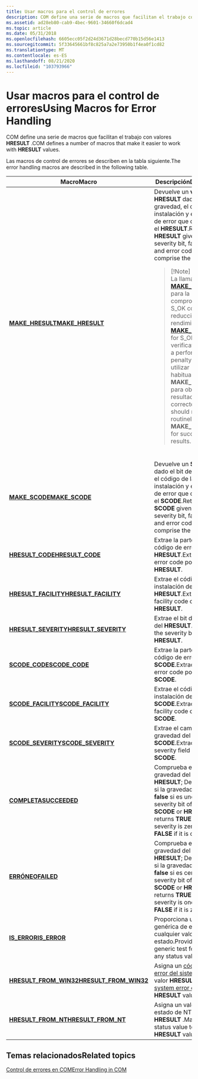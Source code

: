```yaml
---
title: Usar macros para el control de errores
description: COM define una serie de macros que facilitan el trabajo con valores HRESULT.
ms.assetid: ad28eb80-cab9-4bec-9601-34660f6dcad4
ms.topic: article
ms.date: 05/31/2018
ms.openlocfilehash: 6605ecc05f2d24d3671d28becd770b15d56e1413
ms.sourcegitcommit: 5f33645661bf8c825a7a2e73950b1f4ea0f1cd82
ms.translationtype: MT
ms.contentlocale: es-ES
ms.lasthandoff: 08/21/2020
ms.locfileid: "103793966"
---
```

# <a name="using-macros-for-error-handling"></a><span data-ttu-id="2a1d1-103">Usar macros para el control de errores</span><span class="sxs-lookup"><span data-stu-id="2a1d1-103">Using Macros for Error Handling</span></span>

<span data-ttu-id="2a1d1-104">COM define una serie de macros que facilitan el trabajo con valores **HRESULT** .</span><span class="sxs-lookup"><span data-stu-id="2a1d1-104">COM defines a number of macros that make it easier to work with **HRESULT** values.</span></span>

<span data-ttu-id="2a1d1-105">Las macros de control de errores se describen en la tabla siguiente.</span><span class="sxs-lookup"><span data-stu-id="2a1d1-105">The error handling macros are described in the following table.</span></span>



<table>
<colgroup>
<col style="width: 50%" />
<col style="width: 50%" />
</colgroup>
<thead>
<tr class="header">
<th><span data-ttu-id="2a1d1-106">Macro</span><span class="sxs-lookup"><span data-stu-id="2a1d1-106">Macro</span></span></th>
<th><span data-ttu-id="2a1d1-107">Descripción</span><span class="sxs-lookup"><span data-stu-id="2a1d1-107">Description</span></span></th>
</tr>
</thead>
<tbody>
<tr class="odd">
<td><span data-ttu-id="2a1d1-108"><a href="/windows/desktop/api/dmerror/nf-dmerror-make_hresult"><strong>MAKE_HRESULT</strong></a></span><span class="sxs-lookup"><span data-stu-id="2a1d1-108"><a href="/windows/desktop/api/dmerror/nf-dmerror-make_hresult"><strong>MAKE_HRESULT</strong></a></span></span><br/></td>
<td><span data-ttu-id="2a1d1-109">Devuelve un <strong>valor HRESULT</strong> dado el bit de gravedad, el código de la instalación y el código de error que componen el <strong>HRESULT</strong>.</span><span class="sxs-lookup"><span data-stu-id="2a1d1-109">Returns an <strong>HRESULT</strong> given the severity bit, facility code, and error code that comprise the <strong>HRESULT</strong>.</span></span><br/>
<blockquote>
[!Note]<br />
<span data-ttu-id="2a1d1-110">La llamada a <a href="/windows/desktop/api/dmerror/nf-dmerror-make_hresult"><strong>MAKE_HRESULT</strong></a> para la comprobación de S_OK conlleva una reducción del rendimiento.</span><span class="sxs-lookup"><span data-stu-id="2a1d1-110">Calling <a href="/windows/desktop/api/dmerror/nf-dmerror-make_hresult"><strong>MAKE_HRESULT</strong></a> for S_OK verification carries a performance penalty.</span></span> <span data-ttu-id="2a1d1-111">No debe utilizar habitualmente <strong>MAKE_HRESULT</strong> para obtener resultados correctos.</span><span class="sxs-lookup"><span data-stu-id="2a1d1-111">You should not routinely use <strong>MAKE_HRESULT</strong> for successful results.</span></span>
</blockquote>
<br/></td>
</tr>
<tr class="even">
<td><span data-ttu-id="2a1d1-112"><a href="/windows/desktop/api/Winerror/nf-winerror-make_scode"><strong>MAKE_SCODE</strong></a></span><span class="sxs-lookup"><span data-stu-id="2a1d1-112"><a href="/windows/desktop/api/Winerror/nf-winerror-make_scode"><strong>MAKE_SCODE</strong></a></span></span><br/></td>
<td><span data-ttu-id="2a1d1-113">Devuelve un <strong>SCODE</strong> dado el bit de gravedad, el código de la instalación y el código de error que componen el <strong>SCODE</strong>.</span><span class="sxs-lookup"><span data-stu-id="2a1d1-113">Returns an <strong>SCODE</strong> given the severity bit, facility code, and error code that comprise the <strong>SCODE</strong>.</span></span><br/></td>
</tr>
<tr class="odd">
<td><span data-ttu-id="2a1d1-114"><a href="/windows/desktop/api/Winerror/nf-winerror-hresult_code"><strong>HRESULT_CODE</strong></a></span><span class="sxs-lookup"><span data-stu-id="2a1d1-114"><a href="/windows/desktop/api/Winerror/nf-winerror-hresult_code"><strong>HRESULT_CODE</strong></a></span></span><br/></td>
<td><span data-ttu-id="2a1d1-115">Extrae la parte del código de error de <strong>HRESULT</strong>.</span><span class="sxs-lookup"><span data-stu-id="2a1d1-115">Extracts the error code portion of the <strong>HRESULT</strong>.</span></span><br/></td>
</tr>
<tr class="even">
<td><span data-ttu-id="2a1d1-116"><a href="/windows/desktop/api/Winerror/nf-winerror-hresult_facility"><strong>HRESULT_FACILITY</strong></a></span><span class="sxs-lookup"><span data-stu-id="2a1d1-116"><a href="/windows/desktop/api/Winerror/nf-winerror-hresult_facility"><strong>HRESULT_FACILITY</strong></a></span></span><br/></td>
<td><span data-ttu-id="2a1d1-117">Extrae el código de instalación de <strong>HRESULT</strong>.</span><span class="sxs-lookup"><span data-stu-id="2a1d1-117">Extracts the facility code of the <strong>HRESULT</strong>.</span></span><br/></td>
</tr>
<tr class="odd">
<td><span data-ttu-id="2a1d1-118"><a href="/windows/desktop/api/Winerror/nf-winerror-hresult_severity"><strong>HRESULT_SEVERITY</strong></a></span><span class="sxs-lookup"><span data-stu-id="2a1d1-118"><a href="/windows/desktop/api/Winerror/nf-winerror-hresult_severity"><strong>HRESULT_SEVERITY</strong></a></span></span><br/></td>
<td><span data-ttu-id="2a1d1-119">Extrae el bit de gravedad del <strong>HRESULT</strong>.</span><span class="sxs-lookup"><span data-stu-id="2a1d1-119">Extracts the severity bit of the <strong>HRESULT</strong>.</span></span><br/></td>
</tr>
<tr class="even">
<td><span data-ttu-id="2a1d1-120"><a href="/windows/desktop/api/Winerror/nf-winerror-scode_code"><strong>SCODE_CODE</strong></a></span><span class="sxs-lookup"><span data-stu-id="2a1d1-120"><a href="/windows/desktop/api/Winerror/nf-winerror-scode_code"><strong>SCODE_CODE</strong></a></span></span><br/></td>
<td><span data-ttu-id="2a1d1-121">Extrae la parte del código de error del <strong>SCODE</strong>.</span><span class="sxs-lookup"><span data-stu-id="2a1d1-121">Extracts the error code portion of the <strong>SCODE</strong>.</span></span><br/></td>
</tr>
<tr class="odd">
<td><span data-ttu-id="2a1d1-122"><a href="/windows/desktop/api/Winerror/nf-winerror-scode_facility"><strong>SCODE_FACILITY</strong></a></span><span class="sxs-lookup"><span data-stu-id="2a1d1-122"><a href="/windows/desktop/api/Winerror/nf-winerror-scode_facility"><strong>SCODE_FACILITY</strong></a></span></span><br/></td>
<td><span data-ttu-id="2a1d1-123">Extrae el código de instalación del <strong>SCODE</strong>.</span><span class="sxs-lookup"><span data-stu-id="2a1d1-123">Extracts the facility code of the <strong>SCODE</strong>.</span></span><br/></td>
</tr>
<tr class="even">
<td><span data-ttu-id="2a1d1-124"><a href="/windows/desktop/api/Winerror/nf-winerror-scode_severity"><strong>SCODE_SEVERITY</strong></a></span><span class="sxs-lookup"><span data-stu-id="2a1d1-124"><a href="/windows/desktop/api/Winerror/nf-winerror-scode_severity"><strong>SCODE_SEVERITY</strong></a></span></span><br/></td>
<td><span data-ttu-id="2a1d1-125">Extrae el campo de gravedad del <strong>SCODE</strong>.</span><span class="sxs-lookup"><span data-stu-id="2a1d1-125">Extracts the severity field of the <strong>SCODE</strong>.</span></span><br/></td>
</tr>
<tr class="odd">
<td><span data-ttu-id="2a1d1-126"><a href="/windows/desktop/api/Winerror/nf-winerror-succeeded"><strong>COMPLETA</strong></a></span><span class="sxs-lookup"><span data-stu-id="2a1d1-126"><a href="/windows/desktop/api/Winerror/nf-winerror-succeeded"><strong>SUCCEEDED</strong></a></span></span><br/></td>
<td><span data-ttu-id="2a1d1-127">Comprueba el bit de gravedad del <strong>SCODE</strong> o <strong>HRESULT</strong>; Devuelve <strong>true</strong> si la gravedad es cero y <strong>false</strong> si es uno.</span><span class="sxs-lookup"><span data-stu-id="2a1d1-127">Tests the severity bit of the <strong>SCODE</strong> or <strong>HRESULT</strong>; returns <strong>TRUE</strong> if the severity is zero and <strong>FALSE</strong> if it is one.</span></span><br/></td>
</tr>
<tr class="even">
<td><span data-ttu-id="2a1d1-128"><a href="/windows/desktop/api/Winerror/nf-winerror-failed"><strong>ERRÓNEO</strong></a></span><span class="sxs-lookup"><span data-stu-id="2a1d1-128"><a href="/windows/desktop/api/Winerror/nf-winerror-failed"><strong>FAILED</strong></a></span></span><br/></td>
<td><span data-ttu-id="2a1d1-129">Comprueba el bit de gravedad del <strong>SCODE</strong> o <strong>HRESULT</strong>; Devuelve <strong>true</strong> si la gravedad es una y <strong>false</strong> si es cero.</span><span class="sxs-lookup"><span data-stu-id="2a1d1-129">Tests the severity bit of the <strong>SCODE</strong> or <strong>HRESULT</strong>; returns <strong>TRUE</strong> if the severity is one and <strong>FALSE</strong> if it is zero.</span></span><br/></td>
</tr>
<tr class="odd">
<td><span data-ttu-id="2a1d1-130"><a href="/windows/desktop/api/Winerror/nf-winerror-is_error"><strong>IS_ERROR</strong></a></span><span class="sxs-lookup"><span data-stu-id="2a1d1-130"><a href="/windows/desktop/api/Winerror/nf-winerror-is_error"><strong>IS_ERROR</strong></a></span></span><br/></td>
<td><span data-ttu-id="2a1d1-131">Proporciona una prueba genérica de errores en cualquier valor de estado.</span><span class="sxs-lookup"><span data-stu-id="2a1d1-131">Provides a generic test for errors on any status value.</span></span> <br/></td>
</tr>
<tr class="even">
<td><span data-ttu-id="2a1d1-132"><a href="/windows/desktop/api/Winerror/nf-winerror-hresult_from_win32"><strong>HRESULT_FROM_WIN32</strong></a></span><span class="sxs-lookup"><span data-stu-id="2a1d1-132"><a href="/windows/desktop/api/Winerror/nf-winerror-hresult_from_win32"><strong>HRESULT_FROM_WIN32</strong></a></span></span><br/></td>
<td><span data-ttu-id="2a1d1-133">Asigna un <a href="/windows/desktop/Debug/system-error-codes">código de error del sistema</a> a un valor <strong>HRESULT</strong> .</span><span class="sxs-lookup"><span data-stu-id="2a1d1-133">Maps a <a href="/windows/desktop/Debug/system-error-codes">system error code</a> to an <strong>HRESULT</strong> value.</span></span> <br/></td>
</tr>
<tr class="odd">
<td><span data-ttu-id="2a1d1-134"><a href="/windows/desktop/api/Winerror/nf-winerror-hresult_from_nt"><strong>HRESULT_FROM_NT</strong></a></span><span class="sxs-lookup"><span data-stu-id="2a1d1-134"><a href="/windows/desktop/api/Winerror/nf-winerror-hresult_from_nt"><strong>HRESULT_FROM_NT</strong></a></span></span><br/></td>
<td><span data-ttu-id="2a1d1-135">Asigna un valor de estado de NT a un valor <strong>HRESULT</strong> .</span><span class="sxs-lookup"><span data-stu-id="2a1d1-135">Maps an NT status value to an <strong>HRESULT</strong> value.</span></span><br/></td>
</tr>
</tbody>
</table>



 

## <a name="related-topics"></a><span data-ttu-id="2a1d1-136">Temas relacionados</span><span class="sxs-lookup"><span data-stu-id="2a1d1-136">Related topics</span></span>

<dl> <dt>

[<span data-ttu-id="2a1d1-137">Control de errores en COM</span><span class="sxs-lookup"><span data-stu-id="2a1d1-137">Error Handling in COM</span></span>](error-handling-in-com.md)
</dt> </dl>

 

